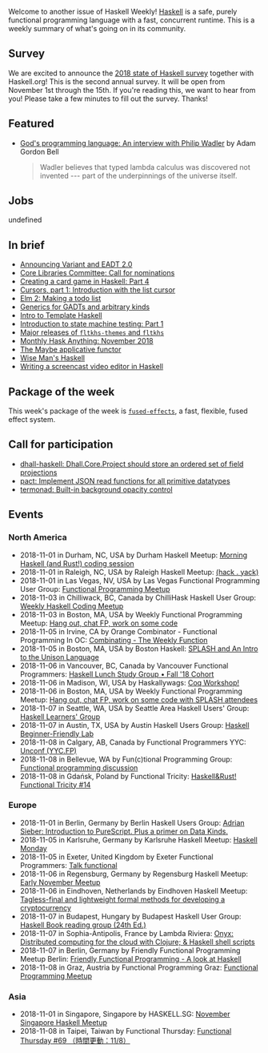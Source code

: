 <!-- 2018-11-01 unpublished -->

Welcome to another issue of Haskell Weekly!
[Haskell](https://www.haskell.org) is a safe, purely functional programming language with a fast, concurrent runtime.
This is a weekly summary of what's going on in its community.

## Survey

We are excited to announce the [2018 state of Haskell survey](https://bit.ly/haskell2018) together with Haskell.org!
This is the second annual survey.
It will be open from November 1st through the 15th.
If you're reading this, we want to hear from you!
Please take a few minutes to fill out the survey.
Thanks!

## Featured

-   [God's programming language: An interview with Philip Wadler](https://corecursive.com/021-gods-programming-language-with-philip-wadler/?haskellweekly) by Adam Gordon Bell

    > Wadler believes that typed lambda calculus was discovered not invented --- part of the underpinnings of the universe itself.

## Jobs

undefined

## In brief

-   [Announcing Variant and EADT 2.0](http://www.sylvain-henry.info/home/posts/2018-10-28-announcing-eadt.html)
-   [Core Libraries Committee: Call for nominations](https://np.reddit.com/r/haskell/comments/9sif1x/core_libraries_committee_call_for_nominations/)
-   [Creating a card game in Haskell: Part 4](https://ptival.github.io/card-game-04)
-   [Cursors, part 1: Introduction with the list cursor](https://cs-syd.eu/posts/2018-10-28-cursor-list)
-   [Elm 2: Making a todo list](https://mmhaskell.com/blog/2018/11/19/elm-ii-todo-list-redux)
-   [Generics for GADTs and arbitrary kinds](https://np.reddit.com/r/haskell/comments/9smtbs/generics_for_gadts_and_arbitrary_kinds/)
-   [Intro to Template Haskell](https://typeclasses.com/news/2018-10-intro-template-haskell)
-   [Introduction to state machine testing: Part 1](http://qfpl.io/posts/intro-to-state-machine-testing-1/)
-   [Major releases of `fltkhs-themes` and `fltkhs`](https://np.reddit.com/r/haskell/comments/9rvsg6/ann_major_releases_of_fltkhsthemes_for_nice/)
-   [Monthly Hask Anything: November 2018](https://np.reddit.com/r/haskell/comments/9t0p5n/monthly_hask_anything_november_2018/)
-   [The Maybe applicative functor](http://blog.ploeh.dk/2018/10/29/the-maybe-applicative-functor/)
-   [Wise Man's Haskell](https://anchpop.github.io/wise_mans_haskell/)
-   [Writing a screencast video editor in Haskell](https://wickstrom.tech/programming/2018/10/26/writing-a-screencast-video-editor-in-haskell.html)

## Package of the week

This week's package of the week is [`fused-effects`](https://hackage.haskell.org/package/fused-effects-0.1.1.0),
a fast, flexible, fused effect system.

## Call for participation

-   [dhall-haskell: Dhall.Core.Project should store an ordered set of field projections](https://github.com/dhall-lang/dhall-haskell/issues/664)
-   [pact: Implement JSON read functions for all primitive datatypes](https://github.com/kadena-io/pact/issues/265)
-   [termonad: Built-in background opacity control](https://github.com/cdepillabout/termonad/issues/73)

## Events

### North America

- 2018-11-01 in Durham, NC, USA by Durham Haskell Meetup: [Morning Haskell (and Rust!) coding session](https://www.meetup.com/Durham-Haskell-Meetup/events/slrsdqyxpbcb/)
- 2018-11-01 in Raleigh, NC, USA by Raleigh Haskell Meetup: [(hack . yack)](https://www.meetup.com/Raleigh-Haskell-Meetup/events/dlwjgqyxpbcb/)
- 2018-11-01 in Las Vegas, NV, USA by Las Vegas Functional Programming User Group: [Functional Programming Meetup](https://www.meetup.com/las-vegas-functional-programming/events/jkznkqyxpbcb/)
- 2018-11-03 in Chilliwack, BC, Canada by ChilliHask Haskell User Group: [Weekly Haskell Coding Meetup](https://www.meetup.com/BC-HUG/events/hdqxbqyxpbfb/)
- 2018-11-03 in Boston, MA, USA by Weekly Functional Programming Meetup: [Hang out, chat FP, work on some code](https://www.meetup.com/Weekly-Functional-Programming-Meetup/events/vdlnqpyxpbfb/)
- 2018-11-05 in Irvine, CA by Orange Combinator - Functional Programming In OC: [Combinating - The Weekly Function](https://www.meetup.com/orange-combinator/events/lxvjrpyxpbhb/)
- 2018-11-05 in Boston, MA, USA by Boston Haskell: [SPLASH and An Intro to the Unison Language](https://www.meetup.com/Boston-Haskell/events/255701930/)
- 2018-11-06 in Vancouver, BC, Canada by Vancouver Functional Programmers: [Haskell Lunch Study Group • Fall '18 Cohort](https://www.meetup.com/Vancouver-Functional-Programmers/events/jdnlhqyxpbjb/)
- 2018-11-06 in Madison, WI, USA by Haskallywags: [Coq Workshop!](https://www.meetup.com/Haskallywags/events/253959652/)
- 2018-11-06 in Boston, MA, USA by Weekly Functional Programming Meetup: [Hang out, chat FP, work on some code with SPLASH attendees](https://www.meetup.com/Weekly-Functional-Programming-Meetup/events/255754306/)
- 2018-11-07 in Seattle, WA, USA by Seattle Area Haskell Users' Group: [Haskell Learners' Group](https://www.meetup.com/SEAHUG/events/qkvtmpyxpbkb/)
- 2018-11-07 in Austin, TX, USA by Austin Haskell Users Group: [Haskell Beginner-Friendly Lab](https://www.meetup.com/ATX-Haskell/events/dsldppyxpbkb/)
- 2018-11-08 in Calgary, AB, Canada by Functional Programmers YYC: [Unconf (YYC.FP)](https://www.meetup.com/Functional-Programmers-YYC/events/jzwglpyxpblb/)
- 2018-11-08 in Bellevue, WA by Fun(c)tional Programming Group: [Functional programming discussion](https://www.meetup.com/fun-c-group/events/jzxtlpyxpblb/)
- 2018-11-08 in Gdańsk, Poland by Functional Tricity: [Haskell&Rust! Functional Tricity #14](https://www.meetup.com/FunctionalTricity/events/255601911/)

### Europe

- 2018-11-01 in Berlin, Germany by Berlin Haskell Users Group: [Adrian Sieber: Introduction to PureScript.  Plus a primer on Data Kinds.](https://www.meetup.com/berlinhug/events/255526443/)
- 2018-11-05 in Karlsruhe, Germany by Karlsruhe Haskell Meetup: [Haskell Monday](https://www.meetup.com/Karlsruhe-Haskell-Meetup/events/zdzlkqyxpbhb/)
- 2018-11-05 in Exeter, United Kingdom by Exeter Functional Programmers: [Talk functional](https://www.meetup.com/Exeter-Functional-Programmers/events/nnjhbmyxpbhb/)
- 2018-11-06 in Regensburg, Germany by Regensburg Haskell Meetup: [Early November Meetup](https://www.meetup.com/Regensburg-Haskell-Meetup/events/255960839/)
- 2018-11-06 in Eindhoven, Netherlands by Eindhoven Haskell Meetup: [Tagless-final and lightweight formal methods for developing a cryptocurrency](https://www.meetup.com/Eindhoven-Haskell-Meetup/events/255646307/)
- 2018-11-07 in Budapest, Hungary by Budapest Haskell User Group: [Haskell Book reading group (24th Ed.)](https://www.meetup.com/Bp-HUG/events/255797467/)
- 2018-11-07 in Sophia-Antipolis, France by Lambda Riviera: [Onyx: Distributed computing for the cloud with Clojure; & Haskell shell scripts](https://www.meetup.com/lambda-riviera/events/njnphqyxpbkb/)
- 2018-11-07 in Berlin, Germany by Friendly Functional Programming Meetup Berlin: [Friendly Functional Programming - A look at Haskell](https://www.meetup.com/Friendly-Functional-Programming-Meetup-Berlin/events/pwxblqyxpbkb/)
- 2018-11-08 in Graz, Austria by Functional Programming Graz: [Functional Programming Meetup](https://www.meetup.com/Functional-Programming-Graz/events/qbrnrlyxpbcb/)

### Asia

- 2018-11-01 in Singapore, Singapore by HASKELL.SG: [November Singapore Haskell Meetup](https://www.meetup.com/HASKELL-SG/events/254440759/)
- 2018-11-08 in Taipei, Taiwan by Functional Thursday: [Functional Thursday #69 （時間更動：11/8）](https://www.meetup.com/Functional-Thursday/events/255503800/)
